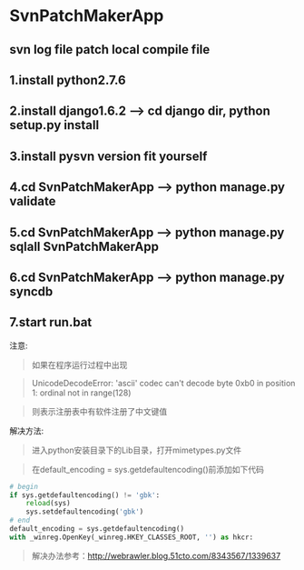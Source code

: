 SvnPatchMakerApp
================

svn log file patch local compile file
-------------

1.install python2.7.6
-------------

2.install django1.6.2 --> cd django dir, python setup.py install
-------------

3.install pysvn version fit yourself
-------------

4.cd SvnPatchMakerApp --> python manage.py validate
-------------

5.cd SvnPatchMakerApp --> python manage.py sqlall SvnPatchMakerApp
-------------

6.cd SvnPatchMakerApp --> python manage.py syncdb
-------------

7.start run.bat
-------------

注意:

>如果在程序运行过程中出现

>UnicodeDecodeError: 'ascii' codec can't decode byte 0xb0 in position 1: ordinal not in range(128)

>则表示注册表中有软件注册了中文键值


解决方法:

>进入python安装目录下的Lib目录，打开mimetypes.py文件

>在default_encoding = sys.getdefaultencoding()前添加如下代码


```python
# begin
if sys.getdefaultencoding() != 'gbk':
    reload(sys)
    sys.setdefaultencoding('gbk')
# end
default_encoding = sys.getdefaultencoding()
with _winreg.OpenKey(_winreg.HKEY_CLASSES_ROOT, '') as hkcr:
```

>解决办法参考：http://webrawler.blog.51cto.com/8343567/1339637
